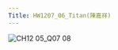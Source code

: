 ```yaml
---
Title: HW1207_06_Titan(陳嘉祥)
---
```


![CH12 05_Q07 08](https://github.com/user-attachments/assets/57857079-7d8b-4355-b787-63994272f908)

